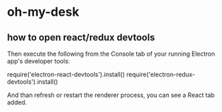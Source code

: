 # oh-my-desk

## how to open react/redux devtools

Then execute the following from the Console tab of your running Electron app's developer tools:

require('electron-react-devtools').install()
require('electron-redux-devtools').install()

And than refresh or restart the renderer process, you can see a React tab added.
